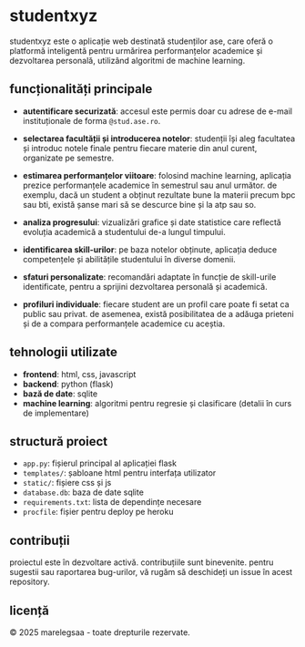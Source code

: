 # studentxyz

studentxyz este o aplicație web destinată studenților ase, care oferă o platformă inteligentă pentru urmărirea performanțelor academice și dezvoltarea personală, utilizând algoritmi de machine learning.

## funcționalități principale

- **autentificare securizată**: accesul este permis doar cu adrese de e-mail instituționale de forma `@stud.ase.ro`.

- **selectarea facultății și introducerea notelor**: studenții își aleg facultatea și introduc notele finale pentru fiecare materie din anul curent, organizate pe semestre.

- **estimarea performanțelor viitoare**: folosind machine learning, aplicația prezice performanțele academice în semestrul sau anul următor. de exemplu, dacă un student a obținut rezultate bune la materii precum bpc sau bti, există șanse mari să se descurce bine și la atp sau so.

- **analiza progresului**: vizualizări grafice și date statistice care reflectă evoluția academică a studentului de-a lungul timpului.

- **identificarea skill-urilor**: pe baza notelor obținute, aplicația deduce competențele și abilitățile studentului în diverse domenii.

- **sfaturi personalizate**: recomandări adaptate în funcție de skill-urile identificate, pentru a sprijini dezvoltarea personală și academică.

- **profiluri individuale**: fiecare student are un profil care poate fi setat ca public sau privat. de asemenea, există posibilitatea de a adăuga prieteni și de a compara performanțele academice cu aceștia.

## tehnologii utilizate

- **frontend**: html, css, javascript
- **backend**: python (flask)
- **bază de date**: sqlite
- **machine learning**: algoritmi pentru regresie și clasificare (detalii în curs de implementare)

## structură proiect

- `app.py`: fișierul principal al aplicației flask
- `templates/`: șabloane html pentru interfața utilizator
- `static/`: fișiere css și js
- `database.db`: baza de date sqlite
- `requirements.txt`: lista de dependințe necesare
- `procfile`: fișier pentru deploy pe heroku

## contribuții

proiectul este în dezvoltare activă. contribuțiile sunt binevenite. pentru sugestii sau raportarea bug-urilor, vă rugăm să deschideți un issue în acest repository.

## licență

© 2025 marelegsaa - toate drepturile rezervate.
